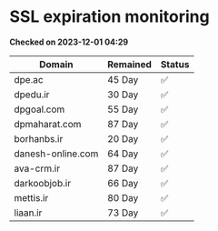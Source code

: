 # SSL expiration monitoring

**Checked on 2023-12-01 04:29**

| Domain | Remained | Status       |
|--------|----------|--------------|
| dpe.ac     | 45 Day   | ✅ |
| dpedu.ir     | 30 Day   | ✅ |
| dpgoal.com     | 55 Day   | ✅ |
| dpmaharat.com     | 87 Day   | ✅ |
| borhanbs.ir     | 20 Day   | ✅ |
| danesh-online.com     | 64 Day   | ✅ |
| ava-crm.ir     | 87 Day   | ✅ |
| darkoobjob.ir     | 66 Day   | ✅ |
| mettis.ir     | 80 Day   | ✅ |
| liaan.ir     | 73 Day   | ✅ |
